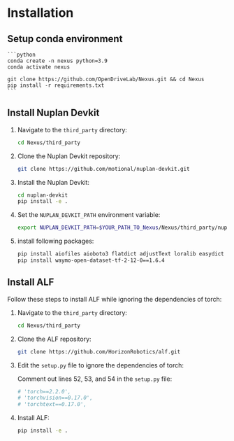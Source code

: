 # Installation

## Setup conda environment

    ```python
    conda create -n nexus python=3.9
    conda activate nexus

    git clone https://github.com/OpenDriveLab/Nexus.git && cd Nexus
    pip install -r requirements.txt
    ```

## Install Nuplan Devkit

1. Navigate to the `third_party` directory:
   ```bash
   cd Nexus/third_party
   ```

2. Clone the Nuplan Devkit repository:
   ```bash
   git clone https://github.com/motional/nuplan-devkit.git
   ```

3. Install the Nuplan Devkit:
   ```bash
   cd nuplan-devkit
   pip install -e .
   ```

4. Set the `NUPLAN_DEVKIT_PATH` environment variable:
   ```bash
   export NUPLAN_DEVKIT_PATH=$YOUR_PATH_TO_Nexus/Nexus/third_party/nuplan-devkit
   ```
5. install following packages:
   ```bash
   pip install aiofiles aioboto3 flatdict adjustText loralib easydict einops_exts
   pip install waymo-open-dataset-tf-2-12-0==1.6.4
   ```

## Install ALF

Follow these steps to install ALF while ignoring the dependencies of torch:

1. Navigate to the `third_party` directory:

    ```bash
    cd Nexus/third_party
    ```

2. Clone the ALF repository:

    ```bash
    git clone https://github.com/HorizonRobotics/alf.git
    ```

3. Edit the `setup.py` file to ignore the dependencies of torch:

    Comment out lines 52, 53, and 54 in the `setup.py` file:

    ```python
    # 'torch==2.2.0',
    # 'torchvision==0.17.0',
    # 'torchtext==0.17.0',
    ```

4. Install ALF:

    ```bash
    pip install -e .
    ```